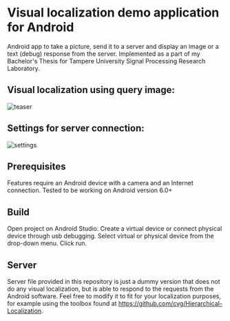 # Visual localization demo application for Android

  Android app to take a picture, send it to a server and display an image or a text (debug) response from the server.
  Implemented as a part of my Bachelor's Thesis for Tampere University Signal Processing Research Laboratory.
## Visual localization using query image:
  ![teaser](https://user-images.githubusercontent.com/48647132/152004525-7bdb08f1-6cf9-4234-af6e-0ce816eab3d8.png)
  
## Settings for server connection:
  ![settings](https://user-images.githubusercontent.com/48647132/152004651-1c9b70a0-670a-444d-a69d-2702b095559f.png)

## Prerequisites
  Features require an Android device with a camera and an Internet connection.
  Tested to be working on Android version 6.0+
  
## Build
  Open project on Android Studio.
  Create a virtual device or connect physical device through usb debugging.
  Select virtual or physical device from the drop-down menu.
  Click run.
  
## Server
  Server file provided in this repository is just a dummy version that does not do any visual localization,
  but is able to respond to the requests from the Android software. Feel free to modify it to fit for your
  localization purposes, for example using the toolbox found at https://github.com/cvg/Hierarchical-Localization.
